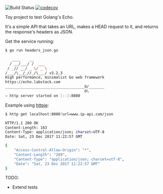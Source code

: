 ![Build Status](https://travis-ci.org/lalvarezguillen/headers_json_go.svg?branch=master) [![codecov](https://codecov.io/gh/lalvarezguillen/headers_json_go/branch/master/graph/badge.svg)](https://codecov.io/gh/lalvarezguillen/headers_json_go)

Toy project to test Golang's Echo.

It's a simple API that takes an URL, makes a HEAD request to it, and returns the response's headers as JSON.

Get the service running:
```bash
$ go run headers_json.go

   ____    __
  / __/___/ /  ___
 / _// __/ _ \/ _ \
/___/\__/_//_/\___/ v3.2.3
High performance, minimalist Go web framework
https://echo.labstack.com
____________________________________O/_______
                                    O\
⇨ http server started on [::]:8080
```

Example using [httpie](https://httpie.org/):
```bash
$ http get localhost:8080?url=www.ip-api.com/json

HTTP/1.1 200 OK
Content-Length: 163
Content-Type: application/json; charset=UTF-8
Date: Sat, 23 Dec 2017 11:22:57 GMT

{
    "Access-Control-Allow-Origin": "*",
    "Content-Length": "289",
    "Content-Type": "application/json; charset=utf-8",
    "Date": "Sat, 23 Dec 2017 11:22:57 GMT"
}
```

TODO:
  * Extend tests
